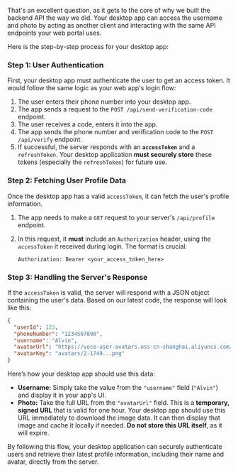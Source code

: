 That's an excellent question, as it gets to the core of why we built the backend API the way we did. Your desktop app can access the username and photo by acting as another client and interacting with the same API endpoints your web portal uses.

Here is the step-by-step process for your desktop app:

### Step 1: User Authentication

First, your desktop app must authenticate the user to get an access token. It would follow the same logic as your web app's login flow:

1.  The user enters their phone number into your desktop app.
2.  The app sends a request to the `POST /api/send-verification-code` endpoint.
3.  The user receives a code, enters it into the app.
4.  The app sends the phone number and verification code to the `POST /api/verify` endpoint.
5.  If successful, the server responds with an **`accessToken`** and a `refreshToken`. Your desktop application **must securely store** these tokens (especially the `refreshToken`) for future use.

### Step 2: Fetching User Profile Data

Once the desktop app has a valid `accessToken`, it can fetch the user's profile information.

1.  The app needs to make a `GET` request to your server's `/api/profile` endpoint.
2.  In this request, it **must** include an `Authorization` header, using the `accessToken` it received during login. The format is crucial:

    ```
    Authorization: Bearer <your_access_token_here>
    ```

### Step 3: Handling the Server's Response

If the `accessToken` is valid, the server will respond with a JSON object containing the user's data. Based on our latest code, the response will look like this:

```json
{
  "userId": 123,
  "phoneNumber": "1234567890",
  "username": "Alvin",
  "avatarUrl": "https://voco-user-avatars.oss-cn-shanghai.aliyuncs.com/avatars/2-17...png?OSSAccessKeyId=...",
  "avatarKey": "avatars/2-1749...png"
}
```

Here’s how your desktop app should use this data:

*   **Username:** Simply take the value from the `"username"` field (`"Alvin"`) and display it in your app's UI.
*   **Photo:** Take the full URL from the `"avatarUrl"` field. This is a **temporary, signed URL** that is valid for one hour. Your desktop app should use this URL immediately to download the image data. It can then display that image and cache it locally if needed. **Do not store this URL itself**, as it will expire.

By following this flow, your desktop application can securely authenticate users and retrieve their latest profile information, including their name and avatar, directly from the server.